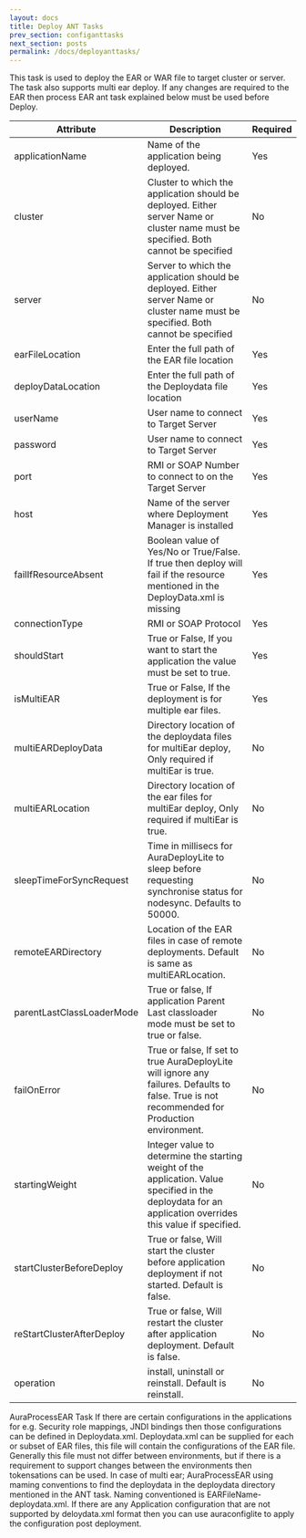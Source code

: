 ```yaml
---
layout: docs
title: Deploy ANT Tasks
prev_section: configanttasks
next_section: posts
permalink: /docs/deployanttasks/
---
```


This task is used to deploy the EAR or WAR file to target cluster or server. 
The task also supports multi ear deploy. 
If any changes are required to the EAR then process EAR ant task explained below must be used before Deploy.

Attribute | Description | Required |
----------|-------------|----------|
applicationName|Name of the application being deployed.|Yes|
cluster|Cluster to which the application should be deployed. Either server Name or cluster name must be specified. Both cannot be specified|No|
server|Server to which the application should be deployed. Either server Name or cluster name must be specified. Both cannot be specified|No|
earFileLocation|Enter the full path of the EAR file location|Yes|
deployDataLocation|Enter the full path of the Deploydata file location|Yes|
userName|User name to connect to Target Server|Yes|
password|User name to connect to Target Server|Yes|
port|RMI or SOAP Number to connect to on the Target Server|Yes|
host|Name of the server where Deployment Manager is installed|Yes|
failIfResourceAbsent|Boolean value of Yes/No or True/False. If true then deploy will fail if the resource mentioned in the DeployData.xml is missing|Yes|
connectionType|RMI or SOAP Protocol|Yes|
shouldStart|True or False, If you want to start the application the value must be set to true.|Yes|
isMultiEAR|True or False, If the deployment is for multiple ear files.|Yes|
multiEARDeployData|Directory location of the deploydata files for multiEar deploy, Only required if multiEar is true.|No|
multiEARLocation|Directory location of the ear files for multiEar deploy, Only required if multiEar is true.|No|
sleepTimeForSyncRequest|Time in millisecs for AuraDeployLite to sleep before requesting synchronise status for nodesync. Defaults to 50000.|No|
remoteEARDirectory|Location of the EAR files in case of remote deployments. Default is same as multiEARLocation.|No|
parentLastClassLoaderMode|True or false, If application Parent Last classloader mode must be set to true or false.|No|
failOnError|True or false, If set to true AuraDeployLite will ignore any failures. Defaults to false. True is not recommended for Production environment.|No|
startingWeight|Integer value to determine the starting weight of the application. Value specified in the deploydata for an application overrides this value if specified.|No|
startClusterBeforeDeploy|True or false, Will start the cluster before application deployment if not started. Default is false.|No|
reStartClusterAfterDeploy|True or false, Will restart the cluster after application deployment. Default is false.|No|
operation|install, uninstall or reinstall. Default is reinstall.|No|

AuraProcessEAR Task
If there are certain configurations in the applications for e.g. Security role mappings, JNDI bindings then those configurations can 
be defined in Deploydata.xml. Deploydata.xml can be supplied for each or subset of EAR files, this file 
will contain the configurations of the EAR file. Generally this file must not differ between environments, but if
 there is a requirement to support changes between the environments then tokensations can be used. In case
 of multi ear; AuraProcessEAR using maming conventions to find the deploydata in the deploydata
 directory mentioned in the ANT task. Naming conventioned is EARFileName-deploydata.xml.
If there are any Application configuration that are not supported by deloydata.xml format then you
 can use auraconfiglite to apply the configuration post deployment.



